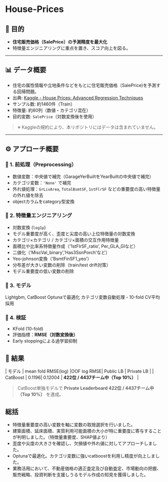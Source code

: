 # House-Prices
## 🎯 目的
- **住宅販売価格（SalePrice）の予測精度を最大化**  
- 特徴量エンジニアリングに重点を置き、スコア向上を図る。

---

## 📊 データ概要
- 住宅の属性情報や立地条件などをもとに住宅販売価格（SalePrice)を予測する回帰問題。
- 出典: [Kaggle - House Prices: Advanced Regression Techniques](https://www.kaggle.com/c/house-prices-advanced-regression-techniques)
- サンプル数: 約1460件（Train）
- 特徴量: 約80列（数値・カテゴリ混在）
- 目的変数: `SalePrice`（対数変換後を使用）

> ※ Kaggleの規約により、本リポジトリにはデータは含まれていません。  
---

## ⚙️ アプローチ概要

### 🧹 1. 前処理（Preprocessing）
- 数値変数：中央値で補完（GarageYerBuiltをYearBuiltの中央値で補完）
- カテゴリ変数：`'None'` で補完  
- 外れ値処理：`GrLivArea`, `TotalBsmtSF`, `1stFlrSF` などの重要度の高い特徴量の外れ値を除去
- objectカラムをcategory型変換

### 🧮 2. 特徴量エンジニアリング
- 対数変換 (`log1p`)
- モデル重要度が高く、歪度と尖度の高い上位特徴量の対数変換
- カテゴリ×カテゴリ / カテゴリ×面積の交互作用特徴量
- 面積比や比率系特徴量作成（’1stFlrSF_ratio’, Per_GLA_Glなど）
- 二値化（’MiscVal_binary’,’Has3SsnPorch’など）
- Yeo-johnson変換（’BsmtFinSF1_yeo’） 
- 分布差が大きい変数の削除（train/test drift対策）
- モデル重要度の低い変数の削除

### 🧠 3. モデル
 Lightgbm, CatBoost
 Optunaで最適化
 カテゴリ変数自動処理・10-fold CV平均採用 

### 🔁 4. 検証
- KFold (10-fold)  
- 評価指標：**RMSE（対数変換後）**  
- Early stoppingによる過学習抑制

## 🧪 結果

| モデル | mean fold RMSE(log) |OOF log RMSE| Public LB | Private LB |
| CatBoost | 0.1196| 0.12004 | **422位 / 4437チーム中（Top 10%）** |

> CatBoost単独モデルで **Private Leaderboard 422位 / 4437チーム中（Top 10%）** を達成。
> 
## 総括
- 特徴量重要度の高い変数を軸に変数の取捨選択を行いました。
- 建築面積、延床面積、実質利用可能面積の大小が特に重要度に寄与することが判明しました。（特徴量重要度、SHAP値より）
- 歪度や尖度の大きさを確認し、欠損値や外れ値に対してアプローチしました。
- Optunaで最適化。カテゴリ変数に強いcatboostを利用し精度が向上しました。
- 業務活用において、不動産価格の適正査定及び自動査定、市場動向の把握、販売戦略、投資判断を支援しうるモデル作成の知見を獲得しました。




